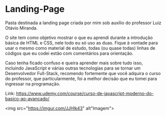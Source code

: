 # Landing-Page
Pasta destinada a landing page criada por mim sob auxílio do professor Luiz Otávio Miranda. 

O site tem como objetivo mostrar o que eu aprendi durante a introdução básica de HTML e CSS, nele todo eu só uso as duas.
Fique à vontade para usar o mesmo como material de estudo, todas (ou quase todas) linhas de códigos que eu codei estão com comentários para orientação.

Caso tenha ficado confuso e queira aprender mais sobre tudo isso, incluindo JavaScript e várias outras tecnologias para se tornar um Desenvolvedor Full-Stack, recomendo fortemente que você adquira o curso do professor, que particularmente, foi a melhor decisão que eu tomei para ingressar na programação.

Link: https://www.udemy.com/course/curso-de-javascript-moderno-do-basico-ao-avancado/

<img src="https://imgur.com/JJHIk43" alt"Imagem">
